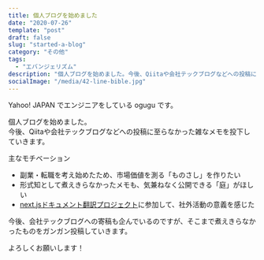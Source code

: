 ```yaml
---
title: 個人ブログを始めました
date: "2020-07-26"
template: "post"
draft: false
slug: "started-a-blog"
category: "その他"
tags:
  - "エバンジェリズム"
description: "個人ブログを始めました。今後、Qiitaや会社テックブログなどへの投稿に至らなかった雑なメモを投下していきます。"
socialImage: "/media/42-line-bible.jpg"
---
```


Yahoo! JAPAN でエンジニアをしている ogugu です。

個人ブログを始めました。  
今後、Qiitaや会社テックブログなどへの投稿に至らなかった雑なメモを投下していきます。

主なモチベーション

- 副業・転職を考え始めたため、市場価値を測る「ものさし」を作りたい
- 形式知として煮えきらなかったメモも、気兼ねなく公開できる「庭」がほしい
- [next.jsドキュメント翻訳プロジェクト](https://github.com/Nextjs-ja-translation/Nextjs-ja-translation-docs)に参加して、社外活動の意義を感じた

今後、会社テックブログへの寄稿も企んでいるのですが、そこまで煮えきらなかったものをガンガン投稿していきます。

よろしくお願いします！
